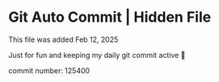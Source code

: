 # Git Auto Commit | Hidden File

This file was added Feb 12, 2025

Just for fun and keeping my daily git commit active 🤪

commit number: 125400
